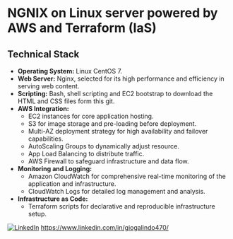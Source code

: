 # NGNIX on Linux server powered by AWS and Terraform (IaS)

## Technical Stack

- **Operating System:** Linux CentOS 7.
- **Web Server:** Nginx, selected for its high performance and efficiency in serving web content.
- **Scripting:** Bash, shell scripting and EC2 bootstrap to download the HTML and CSS files form this git.
- **AWS Integration:**
  - EC2 instances for core application hosting.
  - S3 for image storage and pre-loading before deployment.
  - Multi-AZ deployment strategy for high availability and failover capabilities.
  - AutoScaling Groups to dynamically adjust resource.
  - App Load Balancing to distribute traffic.
  - AWS Firewall to safeguard infrastructure and data flow.
- **Monitoring and Logging:**
  - Amazon CloudWatch for comprehensive real-time monitoring of the application and infrastructure.
  - CloudWatch Logs for detailed log management and analysis.
- **Infrastructure as Code:**
  - Terraform scripts for declarative and reproducible infrastructure setup.

[![LinkedIn](https://www.linkedin.com/in/giogalindo470/)](Tu-URL-de-LinkedIn)
https://www.linkedin.com/in/giogalindo470/
